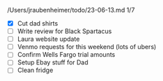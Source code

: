 /Users/jraubenheimer/todo/23-06-13.md
1/7
- [x] Cut dad shirts
- [ ] Write review for Black Spartacus
- [ ] Laura website update
- [ ] Venmo requests for this weekend (lots of ubers)
- [ ] Confirm Wells Fargo trial amounts
- [ ] Setup Ebay stuff for Dad
- [ ] Clean fridge

